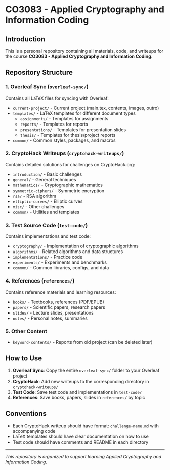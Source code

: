 # CO3083 - Applied Cryptography and Information Coding
## Introduction

This is a personal repository containing all materials, code, and writeups for the course **CO3083 - Applied Cryptography and Information Coding**.

## Repository Structure

### 1. Overleaf Sync (`overleaf-sync/`)
Contains all LaTeX files for syncing with Overleaf:
- `current-project/` - Current project (main.tex, contents, images, outro)
- `templates/` - LaTeX templates for different document types
  - `assignments/` - Templates for assignments
  - `reports/` - Templates for reports  
  - `presentations/` - Templates for presentation slides
  - `thesis/` - Templates for thesis/project reports
- `common/` - Common styles, packages, and macros

### 2. CryptoHack Writeups (`cryptohack-writeups/`)
Contains detailed solutions for challenges on CryptoHack.org:
- `introduction/` - Basic challenges
- `general/` - General techniques
- `mathematics/` - Cryptographic mathematics
- `symmetric-ciphers/` - Symmetric encryption
- `rsa/` - RSA algorithm
- `elliptic-curves/` - Elliptic curves
- `misc/` - Other challenges
- `common/` - Utilities and templates

### 3. Test Source Code (`test-code/`)
Contains implementations and test code:
- `cryptography/` - Implementation of cryptographic algorithms
- `algorithms/` - Related algorithms and data structures
- `implementations/` - Practice code
- `experiments/` - Experiments and benchmarks
- `common/` - Common libraries, configs, and data

### 4. References (`references/`)
Contains reference materials and learning resources:
- `books/` - Textbooks, references (PDF/EPUB)
- `papers/` - Scientific papers, research papers
- `slides/` - Lecture slides, presentations
- `notes/` - Personal notes, summaries

### 5. Other Content
- `keyword-contents/` - Reports from old project (can be deleted later)

## How to Use

1. **Overleaf Sync**: Copy the entire `overleaf-sync/` folder to your Overleaf project
2. **CryptoHack**: Add new writeups to the corresponding directory in `cryptohack-writeups/`
3. **Test Code**: Save test code and implementations in `test-code/`
4. **References**: Save books, papers, slides in `references/` by topic

## Conventions

- Each CryptoHack writeup should have format: `challenge-name.md` with accompanying code
- LaTeX templates should have clear documentation on how to use
- Test code should have comments and README in each directory

---

*This repository is organized to support learning Applied Cryptography and Information Coding.*
